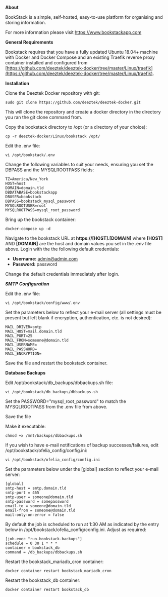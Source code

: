 **About**

BookStack is a simple, self-hosted, easy-to-use platform for organising and storing information.

For more information please visit https://www.bookstackapp.com

**General Requirements**

Bookstack requires that you have a fully updated Ubuntu 18.04+ machine with Docker and Docker Compose and an existing Traefik reverse proxy container installed and configured from [https://github.com/deeztek/deeztek-docker/tree/master/Linux/traefik](https://github.com/deeztek/deeztek-docker/tree/master/Linux/traefik).

**Installation**

Clone the Deeztek Docker repository with git:

`sudo git clone https://github.com/deeztek/deeztek-docker.git`

This will clone the repository and create a docker directory in the directory you ran the git clone command from.

Copy the bookstack directory to /opt (or a directory of your choice):

`cp -r deeztek-docker/Linux/bookstack /opt/`

Edit the .env file:

`vi /opt/bookstack/.env`

Change the following variables to suit your needs, ensuring you set the DBPASS and the MYSQLROOTPASS fields:

```
TZ=America/New_York
HOST=host
DOMAIN=domain.tld
DBDATABASE=bookstackapp
DBUSER=bookstack
DBPASS=bookstack_mysql_password
MYSQLROOTUSER=root
MYSQLROOTPASS=mysql_root_password
```

Bring up the bookstack container:

`docker-compose up -d`

Navigate to the bookstack URL at **https://[HOST].[DOMAIN]** where **[HOST]** AND **[DOMAIN]** are the host and domain values you set in the .env file above. Login with the the following default credentials:

* **Username:** admin@admin.com
* **Password:** password

Change the default credentials immediately after login.

***SMTP Configuration*** 

Edit the .env file:

`vi /opt/bookstack/config/www/.env`

Set the parameters below to reflect your e-mail server (all settings must be present but left blank if encryption, authentication, etc. is not desired):

```
MAIL_DRIVER=smtp
MAIL_HOST=mail.domain.tld
MAIL_PORT=25
MAIL_FROM=someone@domain.tld
MAIL_USERNAME=
MAIL_PASSWORD=
MAIL_ENCRYPTION=
```
Save the file and restart the bookstack container.

**Database Backups**

Edit /opt/bookstack/db_backups/dbbackups.sh file:

`vi /opt/bookstack/db_backups/dbbackups.sh`

Set the PASSWORD="mysql_root_password" to match the MYSQLROOTPASS from the .env file from above.

Save the file

Make it executable:

`chmod +x /mnt/backups/dbbackups.sh`

If you wish to have e-mail notifications of backup successes/failures, edit /opt/bookstack/ofelia_config/config.ini:

`vi /opt/bookstack/ofelia_config/config.ini`

Set the parameters below under the [global] section to reflect your e-mail server:

```
[global]
smtp-host = smtp.domain.tld
smtp-port = 465
smtp-user = someone@domain.tld
smtp-password = somepassword
email-to = someone@domain.tld
email-from = someone@domain.tld
mail-only-on-error = false
```

By default the job is scheduled to run at 1:30 AM as indicated by the entry below in /opt/bookstack/ofelia_config/config.ini. Adjust as required:

```
[job-exec "run-bookstack-backups"]
schedule = 0 30 1 * * *
container = bookstack_db
command = /db_backups/dbbackups.sh
```

Restart the bookstack_mariadb_cron container:

`docker container restart bookstack_mariadb_cron`

Restart the bookstack_db container:

`docker container restart bookstack_db`




